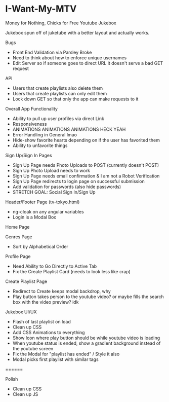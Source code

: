 # I-Want-My-MTV
Money for Nothing, Chicks for Free Youtube Jukebox

Jukebox spun off of juketube with a better layout and actually works.

Bugs 
- Front End Validation via Parsley Broke
- Need to think about how to enforce unique usernames
- Edit Server so if someone goes to direct URL it doesn't serve a bad GET request

API 
- Users that create playlists also delete them
- Users that create playlists can only edit them
- Lock down GET so that only the app can make requests to it

Overall App Functionality
- Ability to pull up user profiles via direct Link
- Responsiveness
- ANIMATIONS ANIMATIONS ANIMATIONS HECK YEAH
- Error Handling in General lmao
- Hide-show favorite hearts depending on if the user has favorited them
- Ability to unfavorite things

Sign Up/Sign In Pages 
- Sign Up Page needs Photo Uploads to POST (currently doesn't POST)
- Sign Up Photo Upload needs to work
- Sign Up Page needs email confirmation & I am not a Robot Verification
- Sign Up Page redirects to login page on successful submission
- Add validation for passwords (also hide passwords)
- STRETCH GOAL: Social Sign In/Sign Up

Header/Footer Page (tv-tokyo.html)
- ng-cloak on any angular variables
- Login is a Modal Box

Home Page

Genres Page 
- Sort by Alphabetical Order

Profile Page 
- Need Ability to Go Directly to Active Tab
- Fix the Create Playlist Card (needs to look less like crap)

Create Playlist Page
- Redirect to Create keeps modal backdrop, why
- Play button takes person to the youtube video? or maybe fills the search box with the video preview? idk

Jukebox UI/UX
- Flash of last playlist on load
- Clean up CSS
- Add CSS Animations to everything
- Show Icon where play button should be while youtube video is loading
- When youtube status is ended, show a gradient background instead of the youtube screen
- Fix the Modal for "playlist has ended" / Style it also
- Modal picks first playlist with similar tags

======

Polish
- Clean up CSS
- Clean up JS

